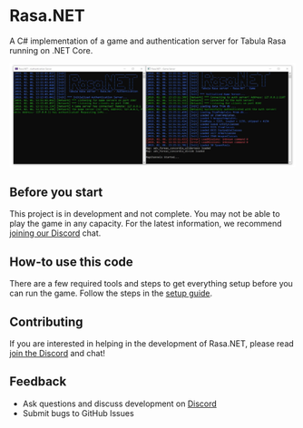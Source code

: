 # Rasa.NET
A C# implementation of a game and authentication server for Tabula Rasa running on .NET Core.

![Screenshot](images/screenshot.jpg)

## Before you start
This project is in development and not complete. You may not be able to play the game in any capacity. For the latest information, we recommend [joining our Discord](https://discord.gg/Ph68FmA) chat. 

## How-to use this code
There are a few required tools and steps to get everything setup before you can run the game. Follow the steps in the [setup guide](docs/setup.md).

## Contributing
If you are interested in helping in the development of Rasa.NET, please read [join the Discord](https://discord.gg/Ph68FmA) and chat!

## Feedback
- Ask questions and discuss development on [Discord](https://discord.gg/Ph68FmA)
- Submit bugs to GitHub Issues

